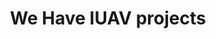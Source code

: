 ---
order: 12

layout: categories
mode: dark

title: 'We Have IUAV projects'
category: 'We Have IUAV'

excerpt: 'Projects conceived during “We Have IUAV”, a workshop exploring new possibilities in graphic design, visual communication and art, led by Daniel Eatock with Flávia Müller Medeiros.'
exordium: 'Projects conceived during *We Have IUAV*, a workshop exploring new possibilities in graphic design, visual communication and art, led by Daniel Eatock with Flávia Müller Medeiros.'

published: true
---